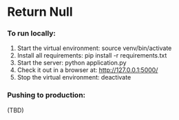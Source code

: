 Return Null
====================

### To run locally:
1. Start the virtual environment: source venv/bin/activate
2. Install all requirements: pip install -r requirements.txt
3. Start the server: python application.py
4. Check it out in a browser at: http://127.0.0.1:5000/
5. Stop the virtual environment: deactivate

### Pushing to production:
(TBD)